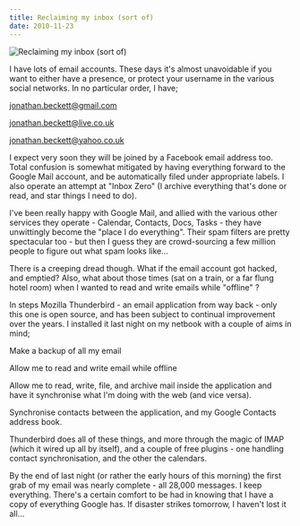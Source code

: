 ```yaml
---
title: Reclaiming my inbox (sort of)
date: 2010-11-23
---
```


![Reclaiming my inbox (sort of)](https://source.unsplash.com/9ZQzrLWV52M/1600x900)

I have lots of email accounts. These days it's almost unavoidable if you want to either have a presence, or protect your username in the various social networks. In no particular order, I have;

jonathan.beckett@gmail.com

jonathan.beckett@live.co.uk

jonathan.beckett@yahoo.co.uk

I expect very soon they will be joined by a Facebook email address too. Total confusion is somewhat mitigated by having everything forward to the Google Mail account, and be automatically filed under appropriate labels. I also operate an attempt at "Inbox Zero" (I archive everything that's done or read, and star things I need to do).

I've been really happy with Google Mail, and allied with the various other services they operate - Calendar, Contacts, Docs, Tasks - they have unwittingly become the "place I do everything". Their spam filters are pretty spectacular too - but then I guess they are crowd-sourcing a few million people to figure out what spam looks like...

There is a creeping dread though. What if the email account got hacked, and emptied? Also, what about those times (sat on a train, or a far flung hotel room) when I wanted to read and write emails while "offline" ?

In steps Mozilla Thunderbird - an email application from way back - only this one is open source, and has been subject to continual improvement over the years. I installed it last night on my netbook with a couple of aims in mind;

Make a backup of all my email

Allow me to read and write email while offline

Allow me to read, write, file, and archive mail inside the application and have it synchronise what I'm doing with the web (and vice versa).

Synchronise contacts between the application, and my Google Contacts address book.

Thunderbird does all of these things, and more through the magic of IMAP (which it wired up all by itself), and a couple of free plugins - one handling contact synchronisation, and the other the calendars.

By the end of last night (or rather the early hours of this morning) the first grab of my email was nearly complete - all 28,000 messages. I keep everything. There's a certain comfort to be had in knowing that I have a copy of everything Google has. If disaster strikes tomorrow, I haven't lost it all...